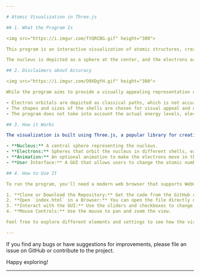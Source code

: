 ```yaml
---

# Atomic Visualization in Three.js

## 1. What the Program Is

<img src="https://i.imgur.com/ftQRCBG.gif" height="300">

This program is an interactive visualization of atomic structures, created using Three.js. It showcases a 3D model of an atom with configurable parameters such as atomic number, animation smoothness, and more. Users can change the atomic number to visualize different elements, zoom in and out, and enable or disable animations.

The nucleus is depicted as a sphere at the center, and the electrons are represented as spheres orbiting in different shells. The program also includes a user interface that allows users to modify various properties of the visualization.

## 2. Disclaimers about Accuracy

<img src="https://i.imgur.com/O9XDgYH.gif" height="300"> 

While the program aims to provide a visually appealing representation of atomic structures, it's important to note that the visualization is a simplified and abstract model. It does not accurately represent the complex quantum-mechanical nature of atoms.

- Electron orbitals are depicted as classical paths, which is not accurate according to quantum mechanics.
- The shapes and sizes of the shells are chosen for visual appeal and do not correspond to actual atomic orbitals.
- The program does not take into account the actual energy levels, electron spin, or other detailed properties of real atoms.

## 3. How it Works

The visualization is built using Three.js, a popular library for creating 3D content in the browser. The main components include:

- **Nucleus:** A central sphere representing the nucleus.
- **Electrons:** Spheres that orbit the nucleus in different shells, each with a distinct color.
- **Animation:** An optional animation to make the electrons move in their orbits.
- **User Interface:** A GUI that allows users to change the atomic number, animation parameters, and other settings.

## 4. How to Use It

To run the program, you'll need a modern web browser that supports WebGL.

1. **Clone or Download the Repository:** Get the code from the GitHub repository.
2. **Open `index.html` in a Browser:** You can open the file directly or use a local server.
3. **Interact with the GUI:** Use the sliders and checkboxes to change the atomic number, animation properties, and more.
4. **Mouse Controls:** Use the mouse to pan and zoom the view.

Feel free to explore different elements and settings to see how the visualization changes.

---
```


If you find any bugs or have suggestions for improvements, please file an issue on GitHub or contribute to the project.

Happy exploring!

---
